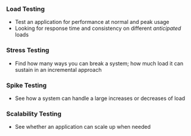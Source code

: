 ### Load Testing
* Test an application for performance at normal and peak usage
* Looking for response time and consistency on different *anticipated* loads
### Stress Testing
* Find how many ways you can break a system; how much load it can sustain in an incremental approach
### Spike Testing
* See how a system can handle a large increases or decreases of load
### Scalability Testing
* See whether an application can scale up when needed